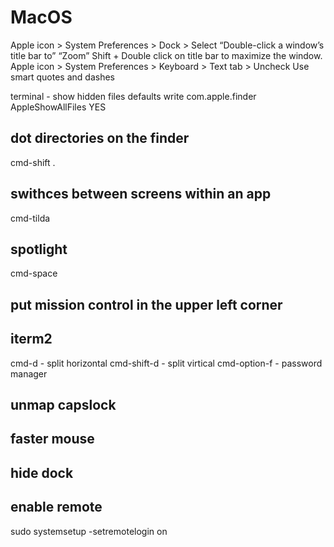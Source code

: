 # MacOS

Apple icon > System Preferences > Dock > Select “Double-click a window’s title bar to” “Zoom” Shift + Double click on title bar to maximize the window.
Apple icon > System Preferences > Keyboard > Text tab >  Uncheck Use smart quotes and dashes

terminal - show hidden files
defaults write com.apple.finder AppleShowAllFiles YES

## dot directories on the finder
cmd-shift .

## swithces between screens within an app
cmd-tilda

## spotlight
cmd-space 

## put mission control in the upper left corner

## iterm2
cmd-d - split horizontal
cmd-shift-d - split virtical
cmd-option-f - password manager

## unmap capslock

## faster mouse
## hide dock

## enable remote
sudo systemsetup -setremotelogin on
